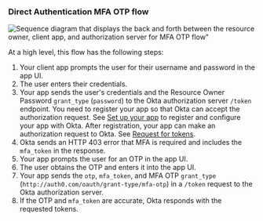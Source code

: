 ### Direct Authentication MFA OTP flow

<div class="three-quarter">

![Sequence diagram that displays the back and forth between the resource owner, client app, and authorization server for MFA OTP flow"](/img/authorization/mfaotp.png)

</div>

<!-- Source for image. Generated using http://www.plantuml.com/plantuml/uml/

skinparam monochrome true
actor "User" as user
participant "Client App (Your App)" as client
participant "Authorization Server (Okta) " as okta

autonumber "<b>#."
client -> user: Prompts user for username and password
user -> client: Enters credentials
client -> okta: Sends credentials and `grant_type` in `/token` request
okta -> client: Sends HTTP 403 error and `mfa_token` in response
client -> user: Prompts user for an OTP
user -> client: Obtains OTP and enters it
client -> okta: Sends `otp`, `mfa_token`, `grant_type` in `/token` request
okta -> client: Sends access token (optionally refresh token)

-->

At a high level, this flow has the following steps:

1. Your client app prompts the user for their username and password in the app UI.
1. The user enters their credentials.
1. Your app sends the user's credentials and the Resource Owner Password `grant_type` (`password`) to the Okta authorization server `/token` endpoint.
    You need to register your app so that Okta can accept the authorization request. See [Set up your app](#set-up-your-app) to register and configure your app with Okta. After registration, your app can make an authorization request to Okta. See [Request for tokens](#request-for-tokens).
1. Okta sends an HTTP 403 error that MFA is required and includes the `mfa_token` in the response.
1. Your app prompts the user for an OTP in the app UI.
1. The user obtains the OTP and enters it into the app UI.
1. Your app sends the `otp`, `mfa_token`, and MFA OTP `grant_type` (`http://auth0.com/oauth/grant-type/mfa-otp`) in a `/token` request to the Okta authorization server.
1. If the OTP and `mfa_token` are accurate, Okta responds with the requested tokens.
